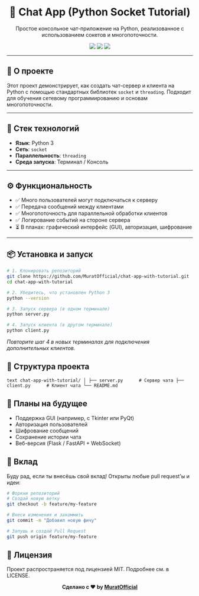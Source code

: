 <h1 align="center">💬 Chat App (Python Socket Tutorial)</h1>
<p align="center">
  Простое консольное чат-приложение на Python, реализованное с использованием сокетов и многопоточности.
</p>

<p align="center">
  <img src="https://img.shields.io/github/languages/top/MuratOfficial/chat-app-with-tutorial?style=flat-square" />
  <img src="https://img.shields.io/github/license/MuratOfficial/chat-app-with-tutorial?style=flat-square" />
  <img src="https://img.shields.io/github/stars/MuratOfficial/chat-app-with-tutorial?style=flat-square" />
</p>

---

## 🚀 О проекте

Этот проект демонстрирует, как создать чат-сервер и клиента на Python с помощью стандартных библиотек `socket` и `threading`. Подходит для обучения сетевому программированию и основам многопоточности.

---

## 🧰 Стек технологий

- **Язык**: Python 3  
- **Сеть**: `socket`  
- **Параллельность**: `threading`  
- **Среда запуска**: Терминал / Консоль

---

## ⚙️ Функциональность

- ✅ Много пользователей могут подключаться к серверу  
- ✅ Передача сообщений между клиентами  
- ✅ Многопоточность для параллельной обработки клиентов  
- ✅ Логирование событий на стороне сервера  
- ⏳ В планах: графический интерфейс (GUI), авторизация, шифрование

---

## 📦 Установка и запуск

```bash
# 1. Клонировать репозиторий
git clone https://github.com/MuratOfficial/chat-app-with-tutorial.git
cd chat-app-with-tutorial

# 2. Убедитесь, что установлен Python 3
python --version

# 3. Запуск сервера (в одном терминале)
python server.py

# 4. Запуск клиента (в другом терминале)
python client.py
```

*Повторите шаг 4 в новых терминалах для подключения дополнительных клиентов.*

## 📁 Структура проекта

`text
chat-app-with-tutorial/
│
├── server.py      # Сервер чата
├── client.py      # Клиент чата
└── README.md
`

## 📌 Планы на будущее

* Поддержка GUI (например, с Tkinter или PyQt)
* Авторизация пользователей
* Шифрование сообщений
* Сохранение истории чата
* Веб-версия (Flask / FastAPI + WebSocket)

## 🤝 Вклад

Буду рад, если ты внесёшь свой вклад! Открыты любые pull request'ы и идеи:

```bash
# Форкни репозиторий
# Создай новую ветку
git checkout -b feature/my-feature

# Внеси изменения и закоммить
git commit -m "Добавил новую фичу"

# Запушь и создай Pull Request
git push origin feature/my-feature
```

## 📄 Лицензия
Проект распространяется под лицензией MIT. Подробнее см. в LICENSE.

<p align="center"><b>Сделано с ❤️ by <a href="https://github.com/MuratOfficial">MuratOfficial</a></b></p>
